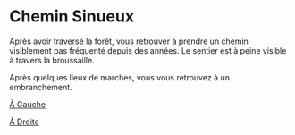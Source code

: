 # Chemin Sinueux

Après avoir traversé la forêt, vous retrouver à prendre un chemin visiblement pas fréquenté depuis des années. Le sentier est à peine visible à travers la broussaille.

Après quelques lieux de marches, vous vous retrouvez à un embranchement. 

[À Gauche](https://github.com/Yacine-Oussadi/TP_Techmed_Groupe_1_Labyrinth/blob/main/Falaise.md)

[À Droite](https://github.com/Yacine-Oussadi/TP_Techmed_Groupe_1_Labyrinth/blob/main/Rencontre.md)